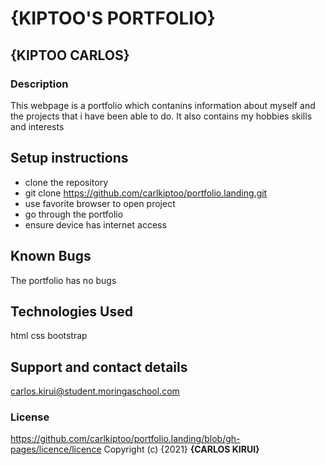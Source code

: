 # {KIPTOO'S PORTFOLIO}
## {KIPTOO CARLOS}
### Description
This webpage is a portfolio which contanins information about myself and the projects that i have been able to do. It also contains my hobbies skills and interests
## Setup instructions
* clone the repository
* git clone https://github.com/carlkiptoo/portfolio.landing.git
* use favorite browser to open project
* go through the portfolio
* ensure device has internet access
## Known Bugs
The portfolio has no bugs
## Technologies Used
html
css
bootstrap
## Support and contact details
carlos.kirui@student.moringaschool.com
### License
https://github.com/carlkiptoo/portfolio.landing/blob/gh-pages/licence/licence
Copyright (c) {2021} **{CARLOS KIRUI}**
